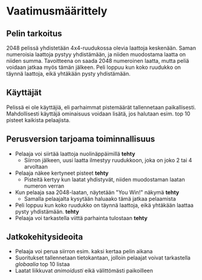 # Vaatimusmäärittely

## Pelin tarkoitus
2048 pelissä yhdistetään 4x4-ruudukossa olevia laattoja keskenään. Saman numeroisia laattoja pystyy yhdistämään, ja niiden muodostama laatta on niiden summa. Tavoitteena on saada 2048 numeroinen laatta, mutta peliä voidaan jatkaa myös tämän jälkeen. Peli loppuu kun koko ruudukko on täynnä laattoja, eikä yhtäkään pysty yhdistämään.

## Käyttäjät
Pelissä ei ole käyttäjiä, eli parhaimmat pistemäärät tallennetaan paikallisesti. Mahdollisesti käyttäjä ominaisuus voidaan lisätä, jos halutaan esim. top 10 pisteet kaikista pelaajista.

## Perusversion tarjoama toiminnallisuus
- Pelaaja voi siirtää laattoja nuolinäppäimillä **tehty**
  - Siirron jälkeen, uusi laatta ilmestyy ruudukkoon, joka on joko 2 tai 4 arvoltaan
- Pelaaja näkee kertyneet pisteet **tehty**
  - Pisteitä kertyy kun laatat yhdistyvät, niiden muodostaman laatan numeron verran
- Kun pelaaja saa 2048-laatan, näytetään "You Win!" näkymä **tehty**
  - Samalla pelaajalta kysytään haluaako tämä jatkaa pelaamista 
- Peli loppuu kun koko ruudukko on täynnä laattoja, eikä yhtäkään laattaa pysty yhdistämään. **tehty**
- Pelaaja voi tarkastella viittä parhainta tulostaan **tehty**

## Jatkokehitysideoita
- Pelaaja voi perua siirron esim. kaksi kertaa pelin aikana
- Suoritukset tallennetaan tietokantaan, jolloin pelaajat voivat tarkastella *globaalia* top 10 listaa
- Laatat liikkuvat *animoidusti* eikä välittömästi paikoilleen
